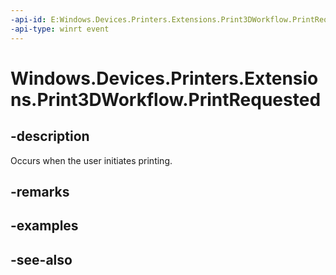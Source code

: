 ----api-id: E:Windows.Devices.Printers.Extensions.Print3DWorkflow.PrintRequested
-api-type: winrt event
---<!-- Event syntaxpublic event Windows.Foundation.TypedEventHandler PrintRequested<Windows.Devices.Printers.Extensions.Print3DWorkflow,  Windows.Devices.Printers.Extensions.Print3DWorkflowPrintRequestedEventArgs>--># Windows.Devices.Printers.Extensions.Print3DWorkflow.PrintRequested## -descriptionOccurs when the user initiates printing.## -remarks## -examples## -see-also